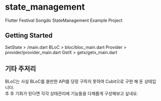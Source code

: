 # state_management

Flutter Festival Songdo StateManagement Example Project

## Getting Started
SetState > /main.dart
BLoC > bloc/bloc_main.dart
Provider > provider/provider_main.dart
GetX > getx/getx_main.dart

## 기타 주저리
BLoC는 사실 BLoC를 쓸만한 API를 당장 구하지 못하여
Cubit으로 구현 해 둔 상태입니다.  
추 후 기회가 된다면 각각 상태관리에 기능들을 다채롭게 구성해보고 싶네요.
